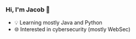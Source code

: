 ### Hi, I'm Jacob 👋

- 💡 Learning mostly Java and Python
- 🌐 Interested in cybersecurity (mostly WebSec)


<!--
**bilevcik/bilevcik** is a ✨ _special_ ✨ repository because its `README.md` (this file) appears on your GitHub profile
-->
